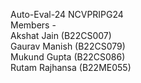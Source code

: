 Auto-Eval-24 NCVPRIPG24<br />
Members - <br />
Akshat Jain (B22CS007)<br />
Gaurav Manish (B22CS079)<br />
Mukund Gupta (B22CS086)<br />
Rutam Rajhansa (B22ME055)<br />
